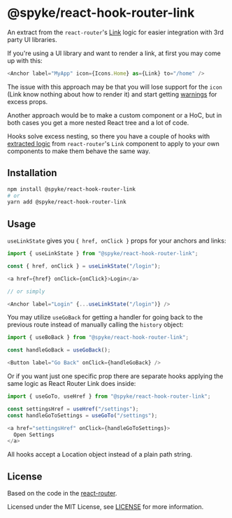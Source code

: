 # @spyke/react-hook-router-link

<!-- [![downloads](https://img.shields.io/npm/dm/@spyke/react-hook-router-link)](https://www.npmjs.com/package/@spyke/react-hook-router-link)
[![ci](https://github.com/the-spyke/spyke-react-hook-router-link/workflows/CI/badge.svg)](https://github.com/the-spyke/spyke-react-hook-router-link/actions?query=workflow%3ACI)
[![codecov](https://codecov.io/gh/the-spyke/spyke-react-hook-router-link/branch/main/graph/badge.svg)](https://codecov.io/gh/the-spyke/spyke-react-hook-router-link)
[![rms](https://img.shields.io/badge/RMS-0.3.0-blue)](https://github.com/the-spyke/rms)
[![license](https://img.shields.io/npm/l/spyke/react-hook-router-link.svg)](https://github.com/the-spyke/spyke-react-hook-router-link/blob/master/LICENSE) -->

An extract from the `react-router`'s [Link](https://reactrouter.com/web/api/Link) logic for easier integration with 3rd party UI libraries.

If you're using a UI library and want to render a link, at first you may come up with this:

```js
<Anchor label="MyApp" icon={Icons.Home} as={Link} to="/home" />
```

The issue with this approach may be that you will lose support for the `icon` (Link know nothing about how to render it) and start getting [warnings](https://github.com/grommet/grommet/issues/2855#issuecomment-469430953) for excess props.

Another approach would be to make a custom component or a HoC, but in both cases you get a more nested React tree and a lot of code.

Hooks solve excess nesting, so there you have a couple of hooks with [extracted logic](https://github.com/ReactTraining/react-router/issues/7390) from `react-router`'s `Link` component to apply to your own components to make them behave the same way.

## Installation

```sh
npm install @spyke/react-hook-router-link
# or
yarn add @spyke/react-hook-router-link
```

## Usage

`useLinkState` gives you `{ href, onClick }` props for your anchors and links:

```js
import { useLinkState } from "@spyke/react-hook-router-link";

const { href, onClick } = useLinkState("/login");

<a href={href} onClick={onClick}>Login</a>

// or simply

<Anchor label="Login" {...useLinkState("/login")} />
```

You may utilize `useGoBack` for getting a handler for going back to the previous route instead of manually calling the `history` object:

```js
import { useBoBack } from "@spyke/react-hook-router-link";

const handleGoBack = useGoBack();

<Button label="Go Back" onClick={handleGoBack} />
```

Or if you want just one specific prop there are separate hooks applying the same logic as React Router Link does inside:

```js
import { useGoTo, useHref } from "@spyke/react-hook-router-link";

const settingsHref = useHref("/settings");
const handleGoToSettings = useGoTo("/settings");

<a href="settingsHref" onClick={handleGoToSettings}>
  Open Settings
</a>
```

All hooks accept a Location object instead of a plain path string.

## License

Based on the code in the [react-router](https://github.com/ReactTraining/react-router).

Licensed under the MIT License, see [LICENSE](LICENSE) for more information.
